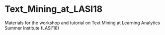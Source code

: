 # Text_Mining_at_LASI18
Materials for the workshop and tutorial on Text Mining at Learning Analytics Summer Institute (LASI'18)

